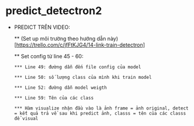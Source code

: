# predict_detectron2

* PREDICT TRÊN VIDEO:

  ** (Set up môi trường theo hướng dẫn này)[https://trello.com/c/jfFtKJG4/14-link-train-detectron]
  
  ** Set config từ line 45 - 60:
  
      *** Line 49: đường dẫn đến file config của model
      
      *** Line 50: số lượng class của mình khi train model
      
      *** Line 52: đường dẫn model weigth
      
      *** Line 59: Tên của các class
      
      *** Hàm visualize nhận đầu vào là ảnh frame = ảnh original, detect = kết quả trả về sau khi predict ảnh, classs = tên của các classs để visual
      
